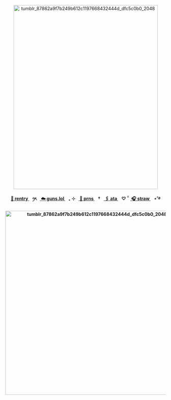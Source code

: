 <p align="center"><img width="453" height="577" alt="tumblr_87862a9f7b249b612c1197668432444d_dfc5c0b0_2048" src="https://github.com/user-attachments/assets/44f8318d-8901-45ed-aeef-e3d3d6a3213d" />


 
 
 
<p align="center"><b><a href="https://rentry.co/enjin-"> 🤍 rentry </a>⠀ꪆৎ⠀<a href="https://guns.lol/sweetshiyu"> ☁️ guns.lol </a>⠀₊ ⊹⠀<a href="https://en.pronouns.page/@sweetshiyu"> 🦢 prns </a>⠀†⠀<a href="https://blccm.atabook.org/"> 🖇️ ata </a>⠀♡ ̆̈⠀<a href="https://anton-ivanov.straw.page/"> 🎧 straw </a>⠀⋆˚࿔

<p align="center"><img width="560" height="577" alt="tumblr_87862a9f7b249b612c1197668432444d_dfc5c0b0_2048" src="https://github.com/user-attachments/assets/9f6e3897-f3e7-43ed-9eaf-e56c30040b99" />






